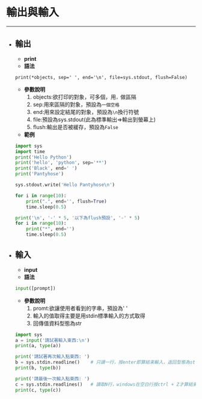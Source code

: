 # 輸出與輸入
---
+ ## 輸出
  + **print**
  + **語法**
  ```
  print(*objects, sep=' ', end='\n', file=sys.stdout, flush=False)
  ```
  + **參數說明**
    1. objects:欲打印的對象，可多個，用`，`做區隔
    2. sep:用來區隔的對象，預設為`一個空格`
    3. end:用來設定結尾的對象，預設為`\n`換行符號
    4. file:預設為sys.stdout(此為標準輸出=>輸出到螢幕上)
    5. flush:輸出是否被緩存，預設為`False`
  + **範例**
  ```python
  import sys
  import time
  print('Hello Python')
  print('hello', 'python', sep='**')
  print('Black', end=' ')
  print('Pantyhose')

  sys.stdout.write('Hello Pantyhose\n')

  for i in range(10):
      print(".", end='', flush=True)
      time.sleep(0.5)

  print('\n', '-' * 5, '以下為flush預設', '-' * 5)
  for i in range(10):
      print("*", end='')
      time.sleep(0.5)
  ```

+ ## 輸入
  + **input**
  + **語法**
  ```python
  input([prompt])
  ```
  + **參數說明**
    1. promt:欲讓使用者看到的字串，預設為' '
    2. 輸入的值取得主要是用stdin標準輸入的方式取得
    3. 回傳值資料型態為str
  ```python
  import sys
  a = input('請試著輸入東西:\n')
  print(a, type(a))

  print('請試著再次輸入點東西: ')
  b = sys.stdin.readline()    # 只讀一行，按enter即算結束輸入，返回型態為str
  print(b, type(b))

  print('請最後一次輸入點東西: ')
  c = sys.stdin.readlines()   # 讀取N行，windows在空白行按ctrl + Z才算結束，返回型態為list
  print(c, type(c))
  ```
